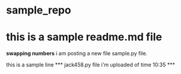 # sample_repo
<h1>this is a sample readme.md file</h1>

**swapping numbers**
i am posting a new file sample.py file.

this is a sample line
*** jack458.py file i'm uploaded of time 10:35 ***
